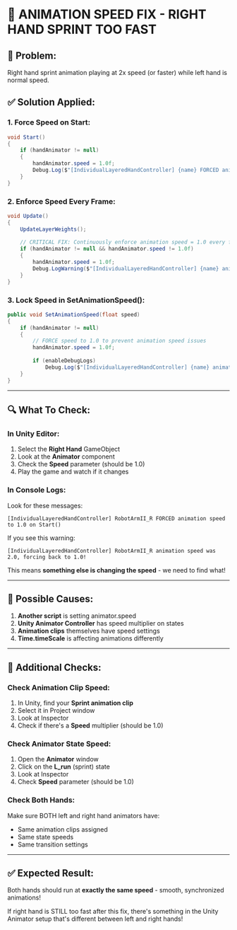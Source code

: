 # 🔧 **ANIMATION SPEED FIX - RIGHT HAND SPRINT TOO FAST**

## 🚨 **Problem:**
Right hand sprint animation playing at 2x speed (or faster) while left hand is normal speed.

## ✅ **Solution Applied:**

### **1. Force Speed on Start:**
```csharp
void Start()
{
    if (handAnimator != null)
    {
        handAnimator.speed = 1.0f;
        Debug.Log($"[IndividualLayeredHandController] {name} FORCED animation speed to 1.0 on Start()");
    }
}
```

### **2. Enforce Speed Every Frame:**
```csharp
void Update()
{
    UpdateLayerWeights();
    
    // CRITICAL FIX: Continuously enforce animation speed = 1.0 every frame!
    if (handAnimator != null && handAnimator.speed != 1.0f)
    {
        handAnimator.speed = 1.0f;
        Debug.LogWarning($"[IndividualLayeredHandController] {name} animation speed was {handAnimator.speed}, forcing back to 1.0!");
    }
}
```

### **3. Lock Speed in SetAnimationSpeed():**
```csharp
public void SetAnimationSpeed(float speed)
{
    if (handAnimator != null)
    {
        // FORCE speed to 1.0 to prevent animation speed issues
        handAnimator.speed = 1.0f;
        
        if (enableDebugLogs)
            Debug.Log($"[IndividualLayeredHandController] {name} animation speed LOCKED to 1.0 (requested: {speed})");
    }
}
```

---

## 🔍 **What To Check:**

### **In Unity Editor:**
1. Select the **Right Hand** GameObject
2. Look at the **Animator** component
3. Check the **Speed** parameter (should be 1.0)
4. Play the game and watch if it changes

### **In Console Logs:**
Look for these messages:
```
[IndividualLayeredHandController] RobotArmII_R FORCED animation speed to 1.0 on Start()
```

If you see this warning:
```
[IndividualLayeredHandController] RobotArmII_R animation speed was 2.0, forcing back to 1.0!
```

This means **something else is changing the speed** - we need to find what!

---

## 🎯 **Possible Causes:**

1. **Another script** is setting animator.speed
2. **Unity Animator Controller** has speed multiplier on states
3. **Animation clips** themselves have speed settings
4. **Time.timeScale** is affecting animations differently

---

## 🔧 **Additional Checks:**

### **Check Animation Clip Speed:**
1. In Unity, find your **Sprint animation clip**
2. Select it in Project window
3. Look at Inspector
4. Check if there's a **Speed** multiplier (should be 1.0)

### **Check Animator State Speed:**
1. Open the **Animator** window
2. Click on the **L_run** (sprint) state
3. Look at Inspector
4. Check **Speed** parameter (should be 1.0)

### **Check Both Hands:**
Make sure BOTH left and right hand animators have:
- Same animation clips assigned
- Same state speeds
- Same transition settings

---

## ✅ **Expected Result:**
Both hands should run at **exactly the same speed** - smooth, synchronized animations!

If right hand is STILL too fast after this fix, there's something in the Unity Animator setup that's different between left and right hands!
